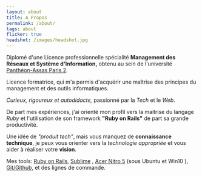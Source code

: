 ```yaml
---
layout: about
title: A Propos
permalink: /about/
tags: about
flicker: true
headshot: /images/headshot.jpg
---
```


Diplomé d'une Licence professionnelle spécialité **Management des Réseaux et Système d'Information,** obtenu au sein de l'université [Panthéon-Assas Paris 2](https://www.u-paris2.fr). 

Licence formatrice, qui m'a permis d'acquérir une maîtrise des principes du management et des outils informatiques.

*Curieux, rigoureux et autodidacte,* passionné par la *Tech* et le *Web*.

De part mes expériences, j'ai orienté mon profil vers la maitrise du langage *Ruby* et l'utilisation de son framework **"Ruby on Rails"** de part sa grande productivité.

Une idée de *"produit tech"*, mais vous manquez de **connaissance technique**, je peux vous orienter vers la *technologie appropriée* et vous aider à réaliser votre **vision**.

Mes tools: [Ruby on Rails](https://rubyonrails.org/), [Sublime](https://www.sublimetext.com/3) , [Acer Nitro 5](https://fr-store.acer.com/nitro-5-ordinateur-portable-an515-51-noir?gclid=Cj0KCQjwh6XmBRDRARIsAKNInDGPRr4FTvpxXL1_g60gNICZaKxeRXDWG9x0E-vDAcnTdeFbEJQwT_AaArCsEALw_wcB&gclsrc=aw.ds) (sous Ubuntu et Win10 ), [Git/Github](https://github.com/andryjohn), et des lignes de commande.



<style>
.post-header,{
  text-align: center; /* Want the About Page header to be in the middle */
  
}
</style>
